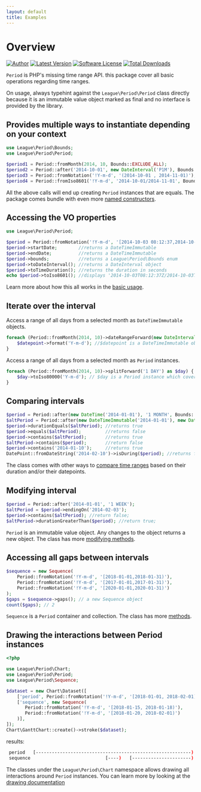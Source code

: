 ```yaml
---
layout: default
title: Examples
---
```


# Overview

[![Author](//img.shields.io/badge/author-@nyamsprod-blue.svg?style=flat-square)](//twitter.com/nyamsprod)
[![Latest Version](//img.shields.io/github/release/thephpleague/period.svg?style=flat-square)](//github.com/thephpleague/period/releases)
[![Software License](//img.shields.io/badge/license-MIT-brightgreen.svg?style=flat-square)](LICENSE)
[![Total Downloads](//img.shields.io/packagist/dt/league/period.svg?style=flat-square)](//packagist.org/packages/league/period)

`Period` is PHP's missing time range API. this package cover all basic operations regarding time ranges.

<p class="message-info">On usage, always typehint against the <code>League\Period\Period</code> class directly because it is an immutable value object marked as final and no interface is provided by the library.</p>

## Provides multiple ways to instantiate depending on your context

~~~php
use League\Period\Bounds;
use League\Period\Period;

$period1 = Period::fromMonth(2014, 10, Bounds::EXCLUDE_ALL);
$period2 = Period::after('2014-10-01', new DateInterval('P1M'), Bounds::EXCLUDE_ALL);
$period3 = Period::fromNotation('!Y-m-d', '(2014-10-01 , 2014-11-01)');
$period4 = Period::fromIso8601('!Y-m-d', '2014-10-01/2014-11-01', Bounds::EXCLUDE_ALL);
~~~

All the above calls will end up creating `Period` instances that are equals. The package comes bundle with even more [named constructors](/5.0/period/).

## Accessing the VO properties

~~~php
use League\Period\Period;

$period = Period::fromNotation('!Y-m-d', '[2014-10-03 08:12:37,2014-10-03 08:12:37)');
$period->startDate;        //returns a DateTimeImmutable
$period->endDate;          //returns a DateTimeImmutable
$period->bounds;           //returns a League\Period\Bounds enum
$period->toDateInterval(); //returns a DateInterval object
$period->toTimeDuration(); //returns the duration in seconds
echo $period->toIso8601(); //displays '2014-10-03T08:12:37Z/2014-10-03T09:12:37Z'
~~~

Learn more about how this all works in the [basic usage](/5.0/period/properties/).

## Iterate over the interval

Access a range of all days from a selected month as `DateTimeImmutable` objects.

~~~php
foreach (Period::fromMonth(2014, 10)->dateRangeForward(new DateInterval('P1D')) as $datepoint) {
    $datepoint->format('Y-m-d'); //$datepoint is a DateTimeImmutable object
}
~~~

Access a range of all days from a selected month as `Period` instances.

~~~php
foreach (Period::fromMonth(2014, 10)->splitForward('1 DAY') as $day) {
    $day->toIso80000('Y-m-d'); // $day is a Period instance which covers each day of the month.
}
~~~

## Comparing intervals

~~~php
$period = Period::after(new DateTime('2014-01-01'), '1 MONTH', Bounds::INCLUDE_ALL);
$altPeriod = Period::after(new DateTimeImmutable('2014-01-01'), new DateInterval('P1M'), Bounds::EXCLUDE_ALL);
$period->durationEquals($altPeriod); //returns true
$period->equals($altPeriod);         //returns false
$period->contains($altPeriod);       //returns true
$altPeriod->contains($period);       //return false
$period->contains('2014-01-10');     //returns true
DatePoint::fromDateString('2014-02-10')->isDuring($period); //returns false
~~~

The class comes with other ways to [compare time ranges](/5.0/period/comparing/) based on their duration and/or their datepoints.

## Modifying interval

~~~php
$period = Period::after('2014-01-01', '1 WEEK');
$altPeriod = $period->endingOn('2014-02-03');
$period->contains($altPeriod); //return false;
$altPeriod->durationGreaterThan($period); //return true;
~~~

`Period` is an immutable value object. Any changes to the object returns a new object. The class has more [modifying methods](/5.0/period/modifying/).

## Accessing all gaps between intervals

~~~php
$sequence = new Sequence(
    Period::fromNotation('!Y-m-d', '[2018-01-01,2018-01-31)'),
    Period::fromNotation('!Y-m-d', '[2017-01-01,2017-01-31)'),
    Period::fromNotation('!Y-m-d', '[2020-01-01,2020-01-31)')
);
$gaps = $sequence->gaps(); // a new Sequence object
count($gaps); // 2
~~~

`Sequence` is a `Period` container and collection. The class has more [methods](/5.0/sequence/).

## Drawing the interactions between Period instances

~~~php
<?php

use League\Period\Chart;
use League\Period\Period;
use League\Period\Sequence;

$dataset = new Chart\Dataset([
    ['period', Period::fromNotation('!Y-m-d', '[2018-01-01, 2018-02-01)')],
    ['sequence', new Sequence(
       Period::fromNotation('!Y-m-d', '[2018-01-15, 2018-01-18)'),
       Period::fromNotation('!Y-m-d', '[2018-01-20, 2018-02-01)')
    )],
]);
Chart\GanttChart::create()->stroke($dataset);
~~~

results:

~~~bash
 period   [----------------------------------------------------------)
 sequence                            [----)   [----------------------)
~~~

The classes under the `League\Period\Chart` namespace allows drawing all interactions
around `Period` instances. You can learn more by looking at the [drawing documentation](/5.0/chart)
